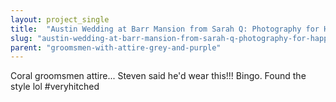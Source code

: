 ```yaml
---
layout: project_single
title:  "Austin Wedding at Barr Mansion from Sarah Q: Photography for Happy People"
slug: "austin-wedding-at-barr-mansion-from-sarah-q-photography-for-happy-people"
parent: "groomsmen-with-attire-grey-and-purple"
---
```

Coral groomsmen attire... Steven said he'd wear this!!! Bingo.  Found the style lol  #veryhitched
